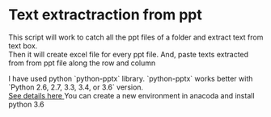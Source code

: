 # Text extractraction from ppt 
<p> This script will work to catch all the ppt files of a folder and extract text from text box.</br> 
Then it will create excel file for every ppt file. And, paste texts extracted from from ppt file along the row and column </p> 

<p> I have used python `python-pptx` library. `python-pptx` works better with `Python 2.6, 2.7, 3.3, 3.4, or 3.6` version. </br>
<a href = "https://python-pptx.readthedocs.io/en/latest/user/install.html#install" > See details here </a> 
You can create a new environment in anacoda and install python 3.6 
</p> 




